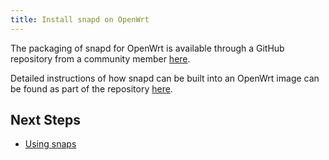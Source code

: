 ```yaml
---
title: Install snapd on OpenWrt
---
```


The packaging of snapd for OpenWrt is available through a GitHub repository from
a community member [here](https://github.com/teknoraver/snap-openwrt).

Detailed instructions of how snapd can be built into an OpenWrt image can be
found as part of the repository [here](https://github.com/teknoraver/snap-openwrt/blob/master/README.md).

## Next Steps

 * [Using snaps](usage)
